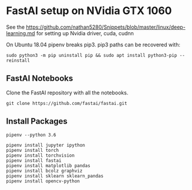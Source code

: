 # FastAI setup on NVidia GTX 1060

See the https://github.com/nathan5280/Snippets/blob/master/linux/deep-learning.md for setting up Nvidia driver, cuda, cudnn

On Ubuntu 18.04 pipenv breaks pip3.  pip3 paths can be recovered with:
```commandline
sudo python3 -m pip uninstall pip && sudo apt install python3-pip --reinstall
```
## FastAI Notebooks
Clone the FastAI repository with all the notebooks.
```commandline
git clone https://github.com/fastai/fastai.git
```

## Install Packages
```commandline
pipenv --python 3.6

pipenv install jupyter ipython
pipenv install torch
pipenv install torchvision
pipenv install fastai
pipenv install matplotlib pandas
pipenv install bcolz graphviz 
pipenv install sklearn sklearn_pandas
pipenv install opencv-python
